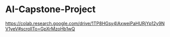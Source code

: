 # AI-Capstone-Project
https://colab.research.google.com/drive/1TP8HGsy4lAxweiPaHURjYp12y9NV1yeV#scrollTo=GpXrMzoHb1wQ
